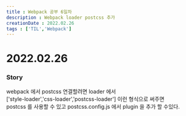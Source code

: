 ```yaml
---
title : Webpack 공부 6일차
description : Webpack loader postcss 추가 
creationDate : 2022.02.26
tags : ['TIL','Webpack']
---
```


# 2022.02.26

### Story 
webpack 에서 postcss 연결할려면 loader 에서         
['style-loader','css-loader','postcss-loader'] 이런 형식으로 써주면          
postcss 를 사용할 수 있고 postcss.config.js 에서 plugin 을 추가 할 수있다.